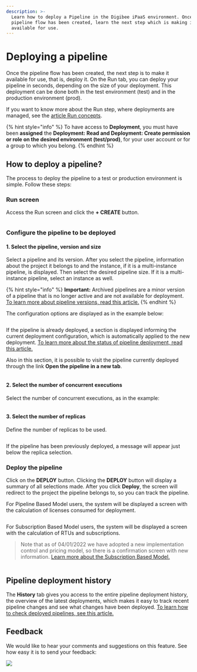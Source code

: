 ```yaml
---
description: >-
  Learn how to deploy a Pipeline in the Digibee iPaaS environment. Once the
  pipeline flow has been created, learn the next step which is making it
  available for use.
---
```


# Deploying a pipeline

Once the pipeline flow has been created, the next step is to make it available for use, that is, deploy it. On the Run tab, you can deploy your pipeline in seconds, depending on the size of your deployment. This deployment can be done both in the test environment (test) and in the production environment (prod).

If you want to know more about the Run step, where deployments are managed, see the [article Run concepts](../runtime.md).

{% hint style="info" %}
To have access to **Deployment**, you must have been **assigned** the **Deployment: Read and Deployment: Create permission or role on the desired environment (test/prod)**, for your user account or for a group to which you belong.
{% endhint %}

## **How to deploy a pipeline?** <a href="#h_834dc30931" id="h_834dc30931"></a>

The process to deploy the pipeline to a test or production environment is simple. Follow these steps:

### Run screen

Access the Run screen and click the **+ CREATE** button.

<figure><img src="../../.gitbook/assets/01 -Main page - Engl2.jpg" alt=""><figcaption></figcaption></figure>

### Configure the pipeline to be deployed

#### 1.  Select the pipeline, version and size

Select a pipeline and its version. After you select the pipeline, information about the project it belongs to and the instance, if it is a multi-instance pipeline, is displayed. Then select the desired pipeline size. If it is a multi-instance pipeline, select an instance as well.

{% hint style="info" %}
**Important:** Archived pipelines are a minor version of a pipeline that is no longer active and are not available for deployment. [To learn more about pipeline versions, read this article.](https://docs.digibee.com/documentation/build/pipelines/pipelines-version-history)
{% endhint %}

The configuration options are displayed as in the example below:

<figure><img src="../../.gitbook/assets/Pipeline select - eng.jpg" alt=""><figcaption></figcaption></figure>

If the pipeline is already deployed, a section is displayed informing the current deployment configuration, which is automatically applied to the new deployment. [To learn more about the status of pipeline deployment, read this article.](https://docs.digibee.com/documentation/run/pipeline-deployment-status)

Also in this section, it is possible to visit the pipeline currently deployed through the link **Open the pipeline in a new tab**.

<figure><img src="../../.gitbook/assets/General info (1).jpg" alt=""><figcaption></figcaption></figure>

#### 2. Select the number of concurrent executions

Select the number of concurrent executions, as in the example:

<figure><img src="../../.gitbook/assets/Conc. executions.jpg" alt=""><figcaption></figcaption></figure>

#### 3. Select the number of replicas <a href="#h_acc1b8c9f4" id="h_acc1b8c9f4"></a>

Define the number of replicas to be used.

<figure><img src="../../.gitbook/assets/Repl..jpg" alt=""><figcaption></figcaption></figure>

If the pipeline has been previously deployed, a message will appear just below the replica selection.

### Deploy the pipeline

Click on the **DEPLOY** button. Clicking the **DEPLOY** button will display a summary of all selections made. After you click **Deploy**, the screen will redirect to the project the pipeline belongs to, so you can track the pipeline.

For Pipeline Based Model users, the system will be displayed a screen with the calculation of licenses consumed for deployment.

<figure><img src="../../.gitbook/assets/Deploy final.jpg" alt=""><figcaption></figcaption></figure>

For Subscription Based Model users, the system will be displayed a screen with the calculation of RTUs and subscriptions.

> Note that as of 04/01/2022 we have adopted a new implementation control and pricing model, so there is a confirmation screen with new information. [Learn more about the Subscription Based Model.](https://docs.digibee.com/documentation/licensing/subscription-based-model)

<figure><img src="../../.gitbook/assets/en deploying.png" alt=""><figcaption></figcaption></figure>

## Pipeline deployment history

The **History** tab gives you access to the entire pipeline deployment history, the overview of the latest deployments, which makes it easy to track recent pipeline changes and see what changes have been deployed. [To learn how to check deployed pipelines, see this article.](https://docs.digibee.com/documentation/run/pipeline-deployment-history-beta-restricted)

## **Feedback** <a href="#h_ef094e6698" id="h_ef094e6698"></a>

We would like to hear your comments and suggestions on this feature. See how easy it is to send your feedback:

![](<../../.gitbook/assets/8 - Gif feedback.gif>)
